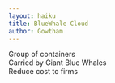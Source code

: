 ```yaml
---
layout: haiku
title: BlueWhale Cloud
author: Gowtham
---
```


Group of containers  <br>
Carried by Giant Blue Whales  <br>
Reduce cost to firms  <br>